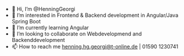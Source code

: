 - 👋 Hi, I’m @HenningGeorgi
- 👀 I’m interested in Frontend & Backend development in Angular/Java Spring Boot
- 🌱 I’m currently learning Angular
- 💞️ I’m looking to collaborate on Webdevelopmend and Backenddevelopment
- 📫 How to reach me henning.hg.georgi@t-online.de | 01590 1230741

<!---
HenningGeorgi/HenningGeorgi is a ✨ special ✨ repository because its `README.md` (this file) appears on your GitHub profile.
You can click the Preview link to take a look at your changes.
--->
